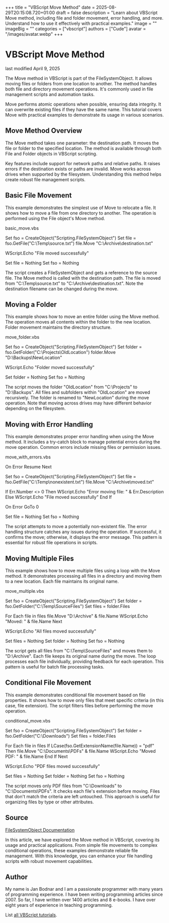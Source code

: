 +++
title = "VBScript Move Method"
date = 2025-08-29T20:15:08.720+01:00
draft = false
description = "Learn about VBScript Move method, including file and folder movement, error handling, and more. Understand how to use it effectively with practical examples."
image = ""
imageBig = ""
categories = ["vbscript"]
authors = ["Cude"]
avatar = "/images/avatar.webp"
+++

# VBScript Move Method

last modified April 9, 2025

The Move method in VBScript is part of the
FileSystemObject. It allows moving files or folders from one
location to another. The method handles both file and directory movement
operations. It's commonly used in file management scripts and automation tasks.

Move performs atomic operations when possible, ensuring data
integrity. It can overwrite existing files if they have the same name. This
tutorial covers Move with practical examples to demonstrate its
usage in various scenarios.

## Move Method Overview

The Move method takes one parameter: the destination path. It moves
the file or folder to the specified location. The method is available through
both File and Folder objects in VBScript scripting.

Key features include support for network paths and relative paths. It raises
errors if the destination exists or paths are invalid. Move works
across drives when supported by the filesystem. Understanding this method helps
create robust file management scripts.

## Basic File Movement

This example demonstrates the simplest use of Move to relocate a
file. It shows how to move a file from one directory to another. The operation
is performed using the File object's Move method.

basic_move.vbs
  

Set fso = CreateObject("Scripting.FileSystemObject")
Set file = fso.GetFile("C:\Temp\source.txt")
file.Move "C:\Archive\destination.txt"

WScript.Echo "File moved successfully"

Set file = Nothing
Set fso = Nothing

The script creates a FileSystemObject and gets a reference to the
source file. The Move method is called with the destination path.
The file is moved from "C:\Temp\source.txt" to "C:\Archive\destination.txt".
Note the destination filename can be changed during the move.

## Moving a Folder

This example shows how to move an entire folder using the Move
method. The operation moves all contents within the folder to the new location.
Folder movement maintains the directory structure.

move_folder.vbs
  

Set fso = CreateObject("Scripting.FileSystemObject")
Set folder = fso.GetFolder("C:\Projects\OldLocation")
folder.Move "D:\Backups\NewLocation"

WScript.Echo "Folder moved successfully"

Set folder = Nothing
Set fso = Nothing

The script moves the folder "OldLocation" from "C:\Projects" to "D:\Backups".
All files and subfolders within "OldLocation" are moved recursively. The folder
is renamed to "NewLocation" during the move operation. Note that moving across
drives may have different behavior depending on the filesystem.

## Moving with Error Handling

This example demonstrates proper error handling when using the Move
method. It includes a try-catch block to manage potential errors during the move
operation. Common errors include missing files or permission issues.

move_with_errors.vbs
  

On Error Resume Next

Set fso = CreateObject("Scripting.FileSystemObject")
Set file = fso.GetFile("C:\Temp\nonexistent.txt")
file.Move "C:\Archive\moved.txt"

If Err.Number &lt;&gt; 0 Then
    WScript.Echo "Error moving file: " &amp; Err.Description
Else
    WScript.Echo "File moved successfully"
End If

On Error GoTo 0

Set file = Nothing
Set fso = Nothing

The script attempts to move a potentially non-existent file. The error handling
structure catches any issues during the operation. If successful, it confirms
the move; otherwise, it displays the error message. This pattern is essential
for robust file operations in scripts.

## Moving Multiple Files

This example shows how to move multiple files using a loop with the
Move method. It demonstrates processing all files in a directory
and moving them to a new location. Each file maintains its original name.

move_multiple.vbs
  

Set fso = CreateObject("Scripting.FileSystemObject")
Set folder = fso.GetFolder("C:\Temp\SourceFiles")
Set files = folder.Files

For Each file in files
    file.Move "D:\Archive\" &amp; file.Name
    WScript.Echo "Moved: " &amp; file.Name
Next

WScript.Echo "All files moved successfully"

Set files = Nothing
Set folder = Nothing
Set fso = Nothing

The script gets all files from "C:\Temp\SourceFiles" and moves them to
"D:\Archive". Each file keeps its original name during the move. The loop
processes each file individually, providing feedback for each operation. This
pattern is useful for batch file processing tasks.

## Conditional File Movement

This example demonstrates conditional file movement based on file properties.
It shows how to move only files that meet specific criteria (in this case, file
extension). The script filters files before performing the move operation.

conditional_move.vbs
  

Set fso = CreateObject("Scripting.FileSystemObject")
Set folder = fso.GetFolder("C:\Downloads")
Set files = folder.Files

For Each file in files
    If LCase(fso.GetExtensionName(file.Name)) = "pdf" Then
        file.Move "C:\Documents\PDFs\" &amp; file.Name
        WScript.Echo "Moved PDF: " &amp; file.Name
    End If
Next

WScript.Echo "PDF files moved successfully"

Set files = Nothing
Set folder = Nothing
Set fso = Nothing

The script moves only PDF files from "C:\Downloads" to "C:\Documents\PDFs". It
checks each file's extension before moving. Files that don't match the criteria
are left untouched. This approach is useful for organizing files by type or
other attributes.

## Source

[FileSystemObject Documentation](https://learn.microsoft.com/en-us/previous-versions/windows/internet-explorer/ie-developer/scripting-articles/6kxy1a51(v=vs.84))

In this article, we have explored the Move method in VBScript,
covering its usage and practical applications. From simple file movements to
complex conditional operations, these examples demonstrate reliable file
management. With this knowledge, you can enhance your file handling scripts
with robust movement capabilities.

## Author

My name is Jan Bodnar and I am a passionate programmer with many years of
programming experience. I have been writing programming articles since 2007. So
far, I have written over 1400 articles and 8 e-books. I have over eight years of
experience in teaching programming.

List [all VBScript tutorials](/vbscript/).